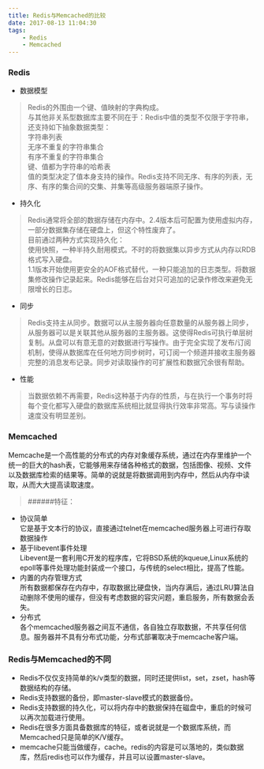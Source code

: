 ```yaml
---
title: Redis与Memcached的比较
date: 2017-08-13 11:04:30
tags: 
    - Redis
    - Memcached
---
```


### Redis
* 数据模型
>Redis的外围由一个键、值映射的字典构成。    
与其他非关系型数据库主要不同在于：Redis中值的类型不仅限于字符串，还支持如下抽象数据类型：    
字符串列表    
无序不重复的字符串集合    
有序不重复的字符串集合    
键、值都为字符串的哈希表    
值的类型决定了值本身支持的操作。Redis支持不同无序、有序的列表，无序、有序的集合间的交集、并集等高级服务器端原子操作。    

* 持久化
>Redis通常将全部的数据存储在内存中。2.4版本后可配置为使用虚拟内存，一部分数据集存储在硬盘上，但这个特性废弃了。    
目前通过两种方式实现持久化：    
使用快照，一种半持久耐用模式。不时的将数据集以异步方式从内存以RDB格式写入硬盘。    
1.1版本开始使用更安全的AOF格式替代，一种只能追加的日志类型。将数据集修改操作记录起来。Redis能够在后台对只可追加的记录作修改来避免无限增长的日志。    

* 同步
>Redis支持主从同步。数据可以从主服务器向任意数量的从服务器上同步，从服务器可以是关联其他从服务器的主服务器。这使得Redis可执行单层树复制。从盘可以有意无意的对数据进行写操作。由于完全实现了发布/订阅机制，使得从数据库在任何地方同步树时，可订阅一个频道并接收主服务器完整的消息发布记录。同步对读取操作的可扩展性和数据冗余很有帮助。    

* 性能
>当数据依赖不再需要，Redis这种基于内存的性质，与在执行一个事务时将每个变化都写入硬盘的数据库系统相比就显得执行效率非常高。写与读操作速度没有明显差别。    

### Memcached
Memcache是一个高性能的分布式的内存对象缓存系统，通过在内存里维护一个统一的巨大的hash表，它能够用来存储各种格式的数据，包括图像、视频、文件以及数据库检索的结果等。简单的说就是将数据调用到内存中，然后从内存中读取，从而大大提高读取速度。    

>######特征：
* 协议简单    
   它是基于文本行的协议，直接通过telnet在memcached服务器上可进行存取数据操作
* 基于libevent事件处理    
    Libevent是一套利用C开发的程序库，它将BSD系统的kqueue,Linux系统的epoll等事件处理功能封装成一个接口，与传统的select相比，提高了性能。
* 内置的内存管理方式    
    所有数据都保存在内存中，存取数据比硬盘快，当内存满后，通过LRU算法自动删除不使用的缓存，但没有考虑数据的容灾问题，重启服务，所有数据会丢失。
* 分布式    
   各个memcached服务器之间互不通信，各自独立存取数据，不共享任何信息。服务器并不具有分布式功能，分布式部署取决于memcache客户端。


### Redis与Memcached的不同
* Redis不仅仅支持简单的k/v类型的数据，同时还提供list，set，zset，hash等数据结构的存储。
* Redis支持数据的备份，即master-slave模式的数据备份。
* Redis支持数据的持久化，可以将内存中的数据保持在磁盘中，重启的时候可以再次加载进行使用。
* Redis在很多方面具备数据库的特征，或者说就是一个数据库系统，而Memcached只是简单的K/V缓存。
* memcache只能当做缓存，cache。redis的内容是可以落地的，类似数据库，然后redis也可以作为缓存，并且可以设置master-slave。
